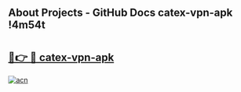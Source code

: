 ## About Projects - GitHub Docs catex-vpn-apk !4m54t

# <h2><a href="https://andorid.site?title=catex-vpn-apk&ref=19M">🔗👉 🔴 catex-vpn-apk</a></h2>

[![acn](https://github.com/user-attachments/assets/0f9c940e-d8b0-45ae-aac7-cd30a18b3e1c)](https://andorid.site?title=catex-vpn-apk&ref=19M)

